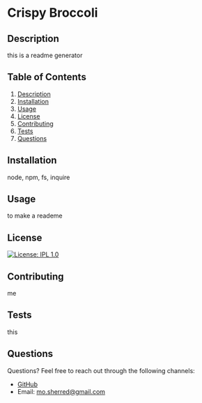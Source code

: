 
# Crispy Broccoli

## Description
this is a readme generator
        
## Table of Contents
1. [Description](#description)
2. [Installation](#installation)
3. [Usage](#usage)
4. [License](#license)
5. [Contributing](#contributing)
6. [Tests](#tests)
7. [Questions](#questions)
        
## Installation
node, npm, fs, inquire
        
## Usage
to make a reademe
        
## License
[![License: IPL 1.0](https://img.shields.io/badge/License-IPL_1.0-blue.svg)](https://opensource.org/licenses/IPL-1.0)
        
## Contributing
me
        
## Tests
this
        
## Questions
Questions? Feel free to reach out through the following channels:

- [GitHub](https://github.com/bootcamp-mo)
- Email: mo.sherred@gmail.com 

    